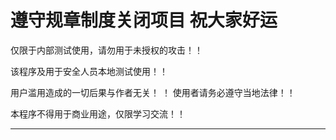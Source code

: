 
# 遵守规章制度关闭项目 祝大家好运

仅限于内部测试使用，请勿用于未授权的攻击！！ 

该程序及用于安全人员本地测试使用！！

用户滥用造成的一切后果与作者无关！
！ 
使用者请务必遵守当地法律！！ 

本程序不得用于商业用途，仅限学习交流！！

--------------------------------------------------------------------------------------------------------------------------------------------------------------------
